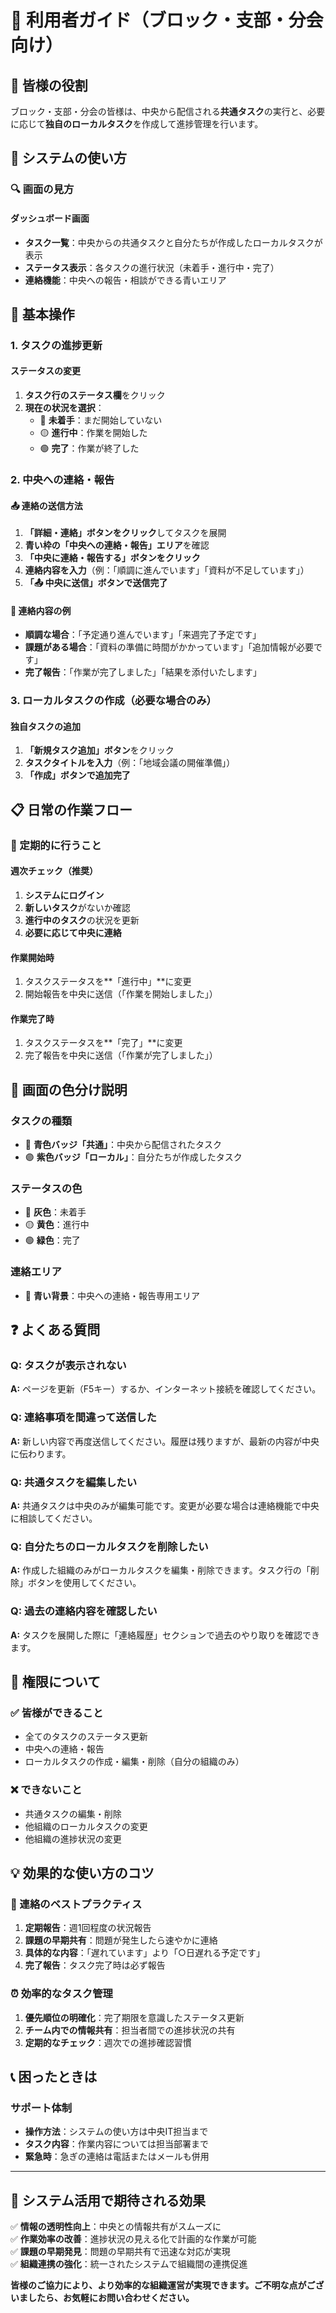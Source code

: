 # 👥 利用者ガイド（ブロック・支部・分会向け）

## 🎯 皆様の役割

ブロック・支部・分会の皆様は、中央から配信される**共通タスク**の実行と、必要に応じて**独自のローカルタスク**を作成して進捗管理を行います。

## 📱 システムの使い方

### 🔍 画面の見方

#### **ダッシュボード画面**
- **タスク一覧**：中央からの共通タスクと自分たちが作成したローカルタスクが表示
- **ステータス表示**：各タスクの進行状況（未着手・進行中・完了）
- **連絡機能**：中央への報告・相談ができる青いエリア

## 🔄 基本操作

### 1. **タスクの進捗更新**

#### ステータスの変更
1. **タスク行のステータス欄**をクリック
2. **現在の状況を選択**：
   - 🔴 **未着手**：まだ開始していない
   - 🟡 **進行中**：作業を開始した
   - 🟢 **完了**：作業が終了した

### 2. **中央への連絡・報告**

#### 📤 連絡の送信方法
1. **「詳細・連絡」ボタンをクリック**してタスクを展開
2. **青い枠の「中央への連絡・報告」エリア**を確認
3. **「中央に連絡・報告する」ボタンをクリック**
4. **連絡内容を入力**（例：「順調に進んでいます」「資料が不足しています」）
5. **「📤 中央に送信」ボタンで送信完了**

#### 💬 連絡内容の例
- **順調な場合**：「予定通り進んでいます」「来週完了予定です」
- **課題がある場合**：「資料の準備に時間がかかっています」「追加情報が必要です」
- **完了報告**：「作業が完了しました」「結果を添付いたします」

### 3. **ローカルタスクの作成**（必要な場合のみ）

#### 独自タスクの追加
1. **「新規タスク追加」ボタン**をクリック
2. **タスクタイトルを入力**（例：「地域会議の開催準備」）
3. **「作成」ボタンで追加完了**

## 📋 日常の作業フロー

### 🌅 定期的に行うこと

#### **週次チェック（推奨）**
1. **システムにログイン**
2. **新しいタスク**がないか確認
3. **進行中のタスク**の状況を更新
4. **必要に応じて中央に連絡**

#### **作業開始時**
1. タスクステータスを**「進行中」**に変更
2. 開始報告を中央に送信（「作業を開始しました」）

#### **作業完了時**
1. タスクステータスを**「完了」**に変更
2. 完了報告を中央に送信（「作業が完了しました」）

## 🎨 画面の色分け説明

### タスクの種類
- 🔵 **青色バッジ「共通」**：中央から配信されたタスク
- 🟣 **紫色バッジ「ローカル」**：自分たちが作成したタスク

### ステータスの色
- 🔴 **灰色**：未着手
- 🟡 **黄色**：進行中  
- 🟢 **緑色**：完了

### 連絡エリア
- 💙 **青い背景**：中央への連絡・報告専用エリア

## ❓ よくある質問

### **Q: タスクが表示されない**
**A:** ページを更新（F5キー）するか、インターネット接続を確認してください。

### **Q: 連絡事項を間違って送信した**  
**A:** 新しい内容で再度送信してください。履歴は残りますが、最新の内容が中央に伝わります。

### **Q: 共通タスクを編集したい**
**A:** 共通タスクは中央のみが編集可能です。変更が必要な場合は連絡機能で中央に相談してください。

### **Q: 自分たちのローカルタスクを削除したい**
**A:** 作成した組織のみがローカルタスクを編集・削除できます。タスク行の「削除」ボタンを使用してください。

### **Q: 過去の連絡内容を確認したい**
**A:** タスクを展開した際に「連絡履歴」セクションで過去のやり取りを確認できます。

## 🔐 権限について

### ✅ 皆様ができること
- 全てのタスクのステータス更新
- 中央への連絡・報告
- ローカルタスクの作成・編集・削除（自分の組織のみ）

### ❌ できないこと
- 共通タスクの編集・削除
- 他組織のローカルタスクの変更
- 他組織の進捗状況の変更

## 💡 効果的な使い方のコツ

### 📝 連絡のベストプラクティス
1. **定期報告**：週1回程度の状況報告
2. **課題の早期共有**：問題が発生したら速やかに連絡
3. **具体的な内容**：「遅れています」より「○日遅れる予定です」
4. **完了報告**：タスク完了時は必ず報告

### ⏰ 効率的なタスク管理
1. **優先順位の明確化**：完了期限を意識したステータス更新
2. **チーム内での情報共有**：担当者間での進捗状況の共有
3. **定期的なチェック**：週次での進捗確認習慣

## 📞 困ったときは

### サポート体制
- **操作方法**：システムの使い方は中央IT担当まで
- **タスク内容**：作業内容については担当部署まで
- **緊急時**：急ぎの連絡は電話またはメールも併用

---

## 🌟 システム活用で期待される効果

✅ **情報の透明性向上**：中央との情報共有がスムーズに  
✅ **作業効率の改善**：進捗状況の見える化で計画的な作業が可能  
✅ **課題の早期発見**：問題の早期共有で迅速な対応が実現  
✅ **組織連携の強化**：統一されたシステムで組織間の連携促進

**皆様のご協力により、より効率的な組織運営が実現できます。ご不明な点がございましたら、お気軽にお問い合わせください。**